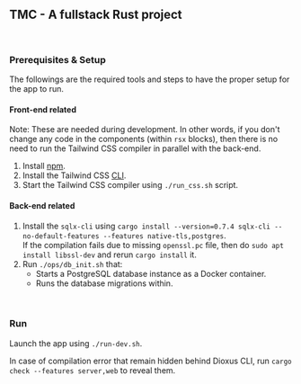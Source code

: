 ## TMC - A fullstack Rust project

<br/>

### Prerequisites & Setup

The followings are the required tools and steps to have the proper setup for the app to run.

#### Front-end related

Note: These are needed during development. In other words, if you don't change any code in the components (within `rsx` blocks), then there is no need to run the Tailwind CSS compiler in parallel with the back-end.

1. Install [npm](https://docs.npmjs.com/downloading-and-installing-node-js-and-npm).
2. Install the Tailwind CSS [CLI](https://tailwindcss.com/docs/installation).
3. Start the Tailwind CSS compiler using `./run_css.sh` script.

#### Back-end related

1. Install the `sqlx-cli` using `cargo install --version=0.7.4 sqlx-cli --no-default-features --features native-tls,postgres`.<br/>
   If the compilation fails due to missing `openssl.pc` file, then do `sudo apt install libssl-dev` and rerun `cargo install` it.
2. Run `./ops/db_init.sh` that:
    - Starts a PostgreSQL database instance as a Docker container.
    - Runs the database migrations within.

<br/>

### Run

Launch the app using `./run-dev.sh`.

In case of compilation error that remain hidden behind Dioxus CLI, run `cargo check --features server,web` to reveal them.
